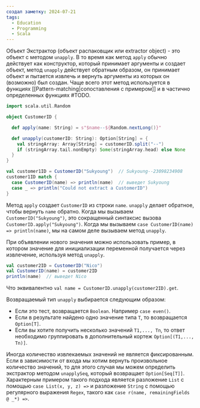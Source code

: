 ```yaml
---
создал заметку: 2024-07-21
tags:
  - Education
  - Programming
  - Scala
---
```

Объект Экстрактор (объект распаковщик или extractor object) - это объект с методом `unapply`. В то время как метод `apply` обычно действует как конструктор, который принимает аргументы и создает объект, метод `unapply` действует обратным образом, он принимает объект и пытается извлечь и вернуть аргументы из которых он (возможно) был создан. Чаще всего этот метод используется в функциях [[Pattern-matching|сопоставления с примером]] и в частично определенных функциях #TODO.
```scala
import scala.util.Random

object CustomerID {

  def apply(name: String) = s"$name--${Random.nextLong()}"

  def unapply(customerID: String): Option[String] = {
    val stringArray: Array[String] = customerID.split("--")
    if (stringArray.tail.nonEmpty) Some(stringArray.head) else None
  }
}

val customer1ID = CustomerID("Sukyoung")  // Sukyoung--23098234908
customer1ID match {
  case CustomerID(name) => println(name)  // выведет Sukyoung
  case _ => println("Could not extract a CustomerID")
}
```
Метод `apply` создает `CustomerID` из строки `name`. `unapply` делает обратное, чтобы вернуть `name` обратно. Когда мы вызываем `CustomerID("Sukyoung")`, это сокращенный синтаксис вызова `CustomerID.apply("Sukyoung")`. Когда мы вызываем `case CustomerID(name) => println(name)`, мы на самом деле вызываем метод `unapply`.

При объявлении нового значения можно использовать пример, в котором значение для инициализации переменной получается через извлечение, используя метод `unapply`.
```scala
val customer2ID = CustomerID("Nico")
val CustomerID(name) = customer2ID
println(name)  // выведет Nico
```
Что эквивалентно `val name = CustomerID.unapply(customer2ID).get`.

Возвращаемый тип `unapply` выбирается следующим образом:
- Если это тест, возвращается `Boolean`. Например `case even()`.
- Если в результате найдено одно значение типа `T`, то возвращается `Option[T]`.
- Если вы хотите получить несколько значений `T1,..., Tn`, то ответ необходимо группировать в дополнительный кортеж `Option[(T1,..., Tn)]`.

Иногда количество извлекаемых значений не является фиксированным. Если в зависимости от входа мы хотим вернуть произвольное количество значений, то для этого случая мы можем определить экстрактор методом `unapplySeq`, который возвращает `Option[Seq[T]]`. Характерным примером такого подхода является разложение `List` с помощью `case List(x, y, z) =>` и разложение `String` с помощью регулярного выражения `Regex`, такого как `case r(name, remainingFields @ _*) =>`.